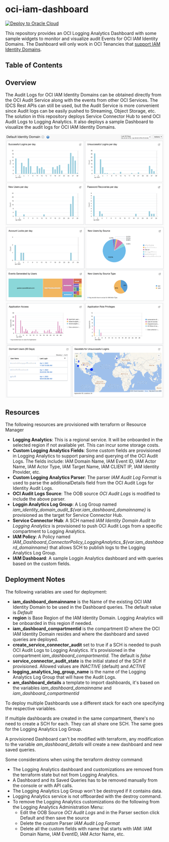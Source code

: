 # oci-iam-dashboard
[![Deploy to Oracle Cloud](https://oci-resourcemanager-plugin.plugins.oci.oraclecloud.com/latest/deploy-to-oracle-cloud.svg)](https://cloud.oracle.com/resourcemanager/stacks/create?zipUrl=https://github.com/gsrz23/oci-iam-dashboard/archive/refs/heads/main.zip)

This repository provides an OCI Logging Analytics Dashboard with some sample widgets to monitor and visualize audit Events for OCI IAM Identity Domains.  The Dashboard will only work in OCI Tenancies that [support IAM Identity Domains](https://docs.oracle.com/en-us/iaas/Content/Identity/getstarted/identity-domains.htm#identity_documentation__updated-identity-domains).  

## Table of Contents


## Overview

The Audit Logs for OCI IAM Identity Domains can be obtained directly from the OCI Audit Service along with the events from other OCI Services.  The IDCS Rest APIs can still be used, but the Audit Service is more convenient since Audit logs can be easily pushed to Streaming, Object Storage, etc.  The solution in this repository deploys Service Connector Hub to send OCI Audit Logs to Logging Analytics.  It also deploys a sample Dashboard to visualize the audit logs for OCI IAM Identity Domains.

![Dashboard1](images/Dashboard1.png)
![Dashboard3](images/Dashboard3.png)
![Dashboard2](images/Dashboard2.png)


## Resources

The following resources are provisioned with terraform or Resource Manager

- **Logging Analytics**: This is a regional service.  It will be onboarded in the selected region if not available yet.  This can incur  some storage costs.
- **Custom Logging Analytics Fields**: Some custom fields are provisioned in Logging Analytics to support parsing and querying of the OCI Audit Logs.  The fields include: IAM Domain Name, IAM Event ID, IAM Actor Name, IAM Actor Type, IAM Target Name, IAM CLIENT IP, IAM Identity Provider, etc.
- **Custom Logging Analytics Parser**: The parser *IAM Audit Log Format* is used to parse the additionalDetails field from the OCI Audit Logs for Identity Audit Logs.
- **OCI Audit Logs Source**:  The OOB source *OCI Audit Logs* is modified to include the above parser.
- **Loggin Analytics Log Group**: A Log Group named *iam_identity_domain_audit_${var.iam_dashboard_domainname}* is provisioned as the target for Service Connector Hub.
- **Service Connector Hub**: A SCH named *IAM Identity Domain Audit to Logging Analytics* is provisioned to push OCI Audit Logs from a specific compartment to Logging Analytics.
- **IAM Policy**: A Policy named *IAM_Dashboard_ConnectorPolicy_LoggingAnalytics_${var.iam_dashboard_domainname}* that allows SCH to publish logs to the Logging Analytics Log Group.
- **IAM Dashboard**: A sample Loggin Analytics dashboard and with queries based on the custom fields.

## Deployment Notes

The following variables are used for deployment:

- **iam_dashboard_domainname** is the Name of the existing OCI IAM Identity Domain to be used in the Dashboard queries.  The default value is *Default*
- **region** is Base Region of the IAM Identity Domain.  Logging Analytics will be onboarded in this region if needed.
- **iam_dashboard_compartmentid** is the compartment ID where the OCI IAM Identity Domain resides and where the dashboard and saved queries are deployed.
- **create_service_connector_audit** set to true if a SCH is needed to push OCI Audit Logs to Logging Analytics.  It's provisioned in the compartment *iam_dashboard_compartmentid*.  The default is *false*
- **service_connector_audit_state** is the initial stated of the SCH if provisioned.  Allowed values are *INACTIVE* (default) and *ACTIVE*
- **logging_analytics_log_group_name** is the name of the Logging Analytics Log Group that will have the Audit Logs.
- **am_dashboard_details**  a template to import dashboards, it's based on the variables *iam_dashboard_domainname* and *iam_dashboard_compartmentid*

To deploy multiple Dashboards use a different stack for each one specifying the respective variables.  

If multiple dashboards are created in the same compartment, there's no need to create a SCH for each.  They can all share one SCH.  The same goes for the Logging Analytics Log Group.

A provisioned Dashboard can't be modified with terraform, any modification to the variable *am_dashboard_details* will create a new dashboard and new saved queries.

Some considerations when using the terraform *destroy* command:
- The Logging Analytics dashboard and customizations are removed from the terraform state but not from Logging Analytics.
- A Dashboard and its Saved Queries has to be removed manually from the console or with API calls.
- The Logging Analytics Log Group won't be destroyed if it contains data.
- Logging Analytics service is not offboarded with the destroy command.
- To remove the Logging Analytics customizations do the following from the Logging Analytics Administration Menu:
    - Edit the OOB Source *OCI Audit Logs* and in the Parser section click Default and then save the source
    - Delete the custom Parser *IAM Audit Log Format*
    - Delete all the custom fields with name that starts with IAM:  IAM Domain Name, IAM EventID, IAM Actor Name, etc.
